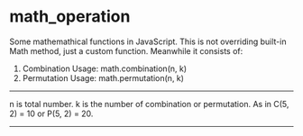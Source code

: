 # math_operation
Some mathemathical functions in JavaScript.
This is not overriding built-in Math method, just a custom function.
Meanwhile it consists of:
1. Combination
   Usage: math.combination(n, k)
2. Permutation
   Usage: math.permutation(n, k)
***********************************
   n is total number.
   k is the number of combination or permutation.
   As in C(5, 2) = 10 or P(5, 2) = 20.
***********************************
